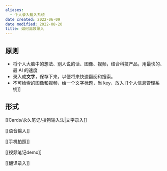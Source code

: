 ```yaml
---
aliases:
  - 个人录入输入系统
date created: 2022-06-09
date modified: 2022-08-20
title: 如何高效录入
---
```


## 原则

- 将个人大脑中的想法、别人说的话、图像、视频，结合科技产品，用最快的、最 AI 的速度
- 录入成**文字**，保存下来，以便将来快速翻阅和搜索。
- 不可检索的图像和视频，给一个文字标题，当 key，放入 [[个人信息管理系统]]

## 形式

[[Cards/永久笔记/搜狗输入法|文字录入]]

[[语音输入]]

[[手机拍照]]

[[视频笔记demo]]

[[翻译录入]]
